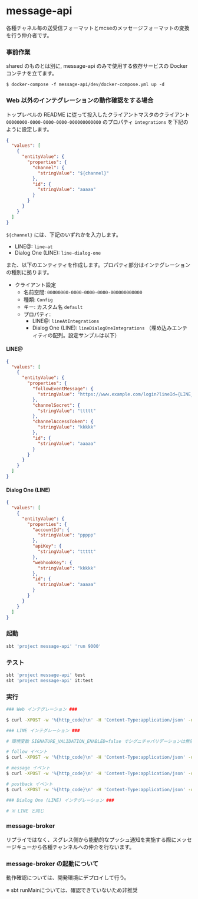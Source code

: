 message-api
====

各種チャネル毎の送受信フォーマットとmcseのメッセージフォーマットの変換を行う仲介者です。

### 事前作業

shared のものとは別に, message-api のみで使用する依存サービスの Docker コンテナを立てます。

```
$ docker-compose -f message-api/dev/docker-compose.yml up -d
```

### Web 以外のインテグレーションの動作確認をする場合

トップレベルの README に従って投入したクライアントマスタのクライアント `00000000-0000-0000-0000-000000000000` のプロパティ `integrations` を下記のように設定します。

```json
{
  "values": [
    {
      "entityValue": {
        "properties": {
          "channel": {
            "stringValue": "${channel}"
          },
          "id": {
            "stringValue": "aaaaa"
          }
        }
      }
    }
  ]
}
```

`${channel}` には、下記のいずれかを入力します。

- LINE@: `line-at`
- Dialog One (LINE): `line-dialog-one`


また、以下のエンティティを作成します。プロパティ部分はインテグレーションの種別に拠ります。

- クライアント設定
  - 名前空間: `00000000-0000-0000-0000-000000000000`
  - 種類: `Config`
  - キー: カスタム名 `default`
  - プロパティ:
    - LINE@: `lineAtIntegrations` 
    - Dialog One (LINE): `lineDialogOneIntegrations`
（埋め込みエンティティの配列。設定サンプルは以下）

#### LINE@

```json
{
  "values": [
    {
      "entityValue": {
        "properties": {
          "followEventMessage": {
            "stringValue": "https://www.example.com/login?lineId={LINE_ID}"
          },
          "channelSecret": {
            "stringValue": "ttttt"
          },
          "channelAccessToken": {
            "stringValue": "kkkkk"
          },
          "id": {
            "stringValue": "aaaaa"
          }
        }
      }
    }
  ]
}
```

#### Dialog One (LINE)

```json
{
  "values": [
    {
      "entityValue": {
        "properties": {
          "accountId": {
            "stringValue": "ppppp"
          },
          "apiKey": {
            "stringValue": "ttttt"
          },
          "webhookKey": {
            "stringValue": "kkkkk"
          },
          "id": {
            "stringValue": "aaaaa"
          }
        }
      }
    }
  ]
}
```

### 起動

```sh
sbt 'project message-api' 'run 9000'
```

### テスト

```sh
sbt 'project message-api' test
sbt 'project message-api' it:test
```

### 実行

```sh
### Web インテグレーション ###

$ curl -XPOST -w '%{http_code}\n' -H 'Content-Type:application/json' -d '{"time": "2016-10-26T08:01:08.933Z", "client_id": "00000000-0000-0000-0000-000000000000", "session_id": "testsession", "browser_id": "testbrowser", "message": "スカートください", "reason": "manual"}' http://localhost:9000

### LINE インテグレーション ###

# 環境変数 SIGNATURE_VALIDATION_ENABLED=false でシグニチャバリデーションは無効にしてある想定

# follow イベント
$ curl -XPOST -w '%{http_code}\n' -H 'Content-Type:application/json' -d '{"events":[{"type":"follow","timestamp":123,"source":{"type":"user","userId":"u00-9999"},"replyToken":"KKKKK"}]}' http://localhost:9000/00000000-0000-0000-0000-000000000000/integrations/aaaaa

# message イベント
$ curl -XPOST -w '%{http_code}\n' -H 'Content-Type:application/json' -d '{"events":[{"type":"message","timestamp":123,"source":{"type":"user","userId":"u00-9999"},"replyToken":"KKKKK","message":{"id":"MMMMMM","type":"text","text":"質問2"}}]}' http://localhost:9000/00000000-0000-0000-0000-000000000000/integrations/aaaaa

# postback イベント
$ curl -XPOST -w '%{http_code}\n' -H 'Content-Type:application/json' -d '{"events":[{"type":"postback","timestamp":123,"source":{"type":"user","userId":"u00-9999"},"replyToken":"KKKKK","postback":{"data":"postback_FFFFFFFF-FFFF-FFFF-FFFF-FFFFFFFFFFFF"}}]}' http://localhost:9000/00000000-0000-0000-0000-000000000000/integrations/aaaaa

### Dialog One (LINE) インテグレーション ###

# ※ LINE と同じ
```

### message-broker

リプライではなく、スグレス側から能動的なプッシュ通知を実施する際にメッセージキューから各種チャンネルへの仲介を行ないます。

### message-broker の起動について

動作確認については、開発環境にデプロイして行う。

※ sbt runMainについては、確認できていないため非推奨
